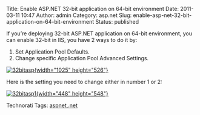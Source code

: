 Title: Enable ASP.NET 32-bit application on 64-bit environment
Date: 2011-03-11 10:47
Author: admin
Category: asp.net
Slug: enable-asp-net-32-bit-application-on-64-bit-environment
Status: published

If you’re deploying 32-bit ASP.NET application on 64-bit environment,
you can enable 32-bit in IIS, you have 2 ways to do it by:

1.  Set Application Pool Defaults.
2.  Change specific Application Pool Advanced Settings.

[![32bitasp](http://www.emadmokhtar.com/wp-content/uploads/2011/11/32bitasp_thumb_1.jpg "32bitasp"){width="1025"
height="526"}](http://www.emadmokhtar.com/wp-content/uploads/2011/11/32bitasp_1.jpg)

Here is the setting you need to change either in number 1 or 2:

[![32bitasp1](http://www.emadmokhtar.com/wp-content/uploads/2011/11/32bitasp1_thumb.jpg "32bitasp1"){width="448"
height="548"}](http://www.emadmokhtar.com/wp-content/uploads/2011/11/32bitasp1.jpg)

<div
id="scid:0767317B-992E-4b12-91E0-4F059A8CECA8:914df271-620c-4aaa-8aa1-b88346d48025"
class="wlWriterEditableSmartContent"
style="padding-bottom: 0px; margin: 0px; padding-left: 0px; padding-right: 0px; display: inline; float: none; padding-top: 0px">

Technorati Tags:
[aspnet](http://technorati.com/tags/aspnet),[.net](http://technorati.com/tags/.net)

</div>
